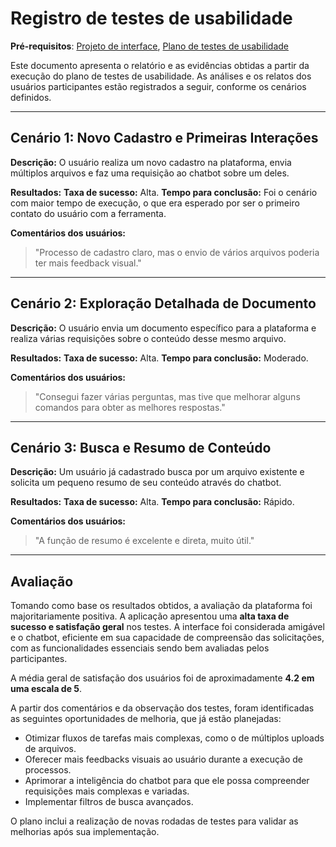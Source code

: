 # Registro de testes de usabilidade

**Pré-requisitos**: [Projeto de interface](04-Projeto-interface.md), [Plano de testes de usabilidade](08-Plano-testes-usabilidade.md)

Este documento apresenta o relatório e as evidências obtidas a partir da execução do plano de testes de usabilidade. As análises e os relatos dos usuários participantes estão registrados a seguir, conforme os cenários definidos.

---

## Cenário 1: Novo Cadastro e Primeiras Interações

**Descrição:** O usuário realiza um novo cadastro na plataforma, envia múltiplos arquivos e faz uma requisição ao chatbot sobre um deles.

**Resultados:**
**Taxa de sucesso:** Alta.
**Tempo para conclusão:** Foi o cenário com maior tempo de execução, o que era esperado por ser o primeiro contato do usuário com a ferramenta.

**Comentários dos usuários:**
> "Processo de cadastro claro, mas o envio de vários arquivos poderia ter mais feedback visual." 

---

## Cenário 2: Exploração Detalhada de Documento

**Descrição:** O usuário envia um documento específico para a plataforma e realiza várias requisições sobre o conteúdo desse mesmo arquivo.

**Resultados:**
**Taxa de sucesso:** Alta.
**Tempo para conclusão:** Moderado.

**Comentários dos usuários:**
> "Consegui fazer várias perguntas, mas tive que melhorar alguns comandos para obter as melhores respostas." 

---

## Cenário 3: Busca e Resumo de Conteúdo

**Descrição:** Um usuário já cadastrado busca por um arquivo existente e solicita um pequeno resumo de seu conteúdo através do chatbot.

**Resultados:**
**Taxa de sucesso:** Alta.
**Tempo para conclusão:** Rápido.

**Comentários dos usuários:**
> "A função de resumo é excelente e direta, muito útil." 

---

## Avaliação

Tomando como base os resultados obtidos, a avaliação da plataforma foi majoritariamente positiva. A aplicação apresentou uma **alta taxa de sucesso e satisfação geral** nos testes. A interface foi considerada amigável e o chatbot, eficiente em sua capacidade de compreensão das solicitações, com as funcionalidades essenciais sendo bem avaliadas pelos participantes.

A média geral de satisfação dos usuários foi de aproximadamente **4.2 em uma escala de 5**.

A partir dos comentários e da observação dos testes, foram identificadas as seguintes oportunidades de melhoria, que já estão planejadas:
* Otimizar fluxos de tarefas mais complexas, como o de múltiplos uploads de arquivos.
* Oferecer mais feedbacks visuais ao usuário durante a execução de processos.
* Aprimorar a inteligência do chatbot para que ele possa compreender requisições mais complexas e variadas.
* Implementar filtros de busca avançados.

O plano inclui a realização de novas rodadas de testes para validar as melhorias após sua implementação.
